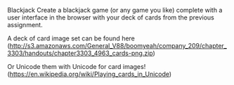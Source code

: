Blackjack
Create a blackjack game (or any game you like) complete with a user interface in the browser with your deck of cards from the previous assignment.

A deck of card image set can be found here (http://s3.amazonaws.com/General_V88/boomyeah/company_209/chapter_3303/handouts/chapter3303_4963_cards-png.zip)

Or Unicode them with Unicode for card images! (https://en.wikipedia.org/wiki/Playing_cards_in_Unicode)